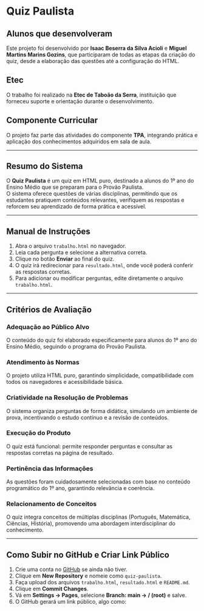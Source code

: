 # Quiz Paulista

## Alunos que desenvolveram
Este projeto foi desenvolvido por **Isaac Beserra da Silva Acioli** e **Miguel Martins Marins Gozins**, que participaram de todas as etapas da criação do quiz, desde a elaboração das questões até a configuração do HTML.

## Etec
O trabalho foi realizado na **Etec de Taboão da Serra**, instituição que forneceu suporte e orientação durante o desenvolvimento.

## Componente Curricular
O projeto faz parte das atividades do componente **TPA**, integrando prática e aplicação dos conhecimentos adquiridos em sala de aula.

---

## Resumo do Sistema
O **Quiz Paulista** é um quiz em HTML puro, destinado a alunos do 1º ano do Ensino Médio que se preparam para o Provão Paulista.  
O sistema oferece questões de várias disciplinas, permitindo que os estudantes pratiquem conteúdos relevantes, verifiquem as respostas e reforcem seu aprendizado de forma prática e acessível.

---

## Manual de Instruções
1. Abra o arquivo `trabalho.html` no navegador.  
2. Leia cada pergunta e selecione a alternativa correta.  
3. Clique no botão **Enviar** ao final do quiz.  
4. O quiz irá redirecionar para `resultado.html`, onde você poderá conferir as respostas corretas.  
5. Para adicionar ou modificar perguntas, edite diretamente o arquivo `trabalho.html`.

---

## Critérios de Avaliação

### Adequação ao Público Alvo
O conteúdo do quiz foi elaborado especificamente para alunos do 1º ano do Ensino Médio, seguindo o programa do Provão Paulista.

### Atendimento às Normas
O projeto utiliza HTML puro, garantindo simplicidade, compatibilidade com todos os navegadores e acessibilidade básica.

### Criatividade na Resolução de Problemas
O sistema organiza perguntas de forma didática, simulando um ambiente de prova, incentivando o estudo contínuo e a revisão de conteúdos.

### Execução do Produto
O quiz está funcional: permite responder perguntas e consultar as respostas corretas na página de resultado.

### Pertinência das Informações
As questões foram cuidadosamente selecionadas com base no conteúdo programático do 1º ano, garantindo relevância e coerência.

### Relacionamento de Conceitos
O quiz integra conceitos de múltiplas disciplinas (Português, Matemática, Ciências, História), promovendo uma abordagem interdisciplinar do conhecimento.

---

## Como Subir no GitHub e Criar Link Público
1. Crie uma conta no [GitHub](https://github.com/) se ainda não tiver.  
2. Clique em **New Repository** e nomeie como `quiz-paulista`.  
3. Faça upload dos arquivos `trabalho.html`, `resultado.html` e `README.md`.  
4. Clique em **Commit Changes**.  
5. Vá em **Settings → Pages**, selecione **Branch: main → / (root)** e salve.  
6. O GitHub gerará um link público, algo como:  

